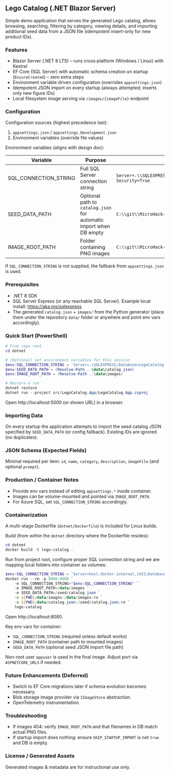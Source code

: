 ## Lego Catalog (.NET Blazor Server)

Simple demo application that serves the generated Lego catalog, allows browsing, searching, filtering by category, viewing details, and importing additional seed data from a JSON file (idempotent insert-only for new product IDs).

### Features
- Blazor Server (.NET 8 LTS) – runs cross‑platform (Windows / Linux) with Kestrel
- EF Core (SQL Server) with automatic schema creation on startup (`EnsureCreated`) – zero extra steps
- Environment variable driven configuration (overrides `appsettings.json`)
- Idempotent JSON import on every startup (always attempted; inserts only new figure IDs)
- Local filesystem image serving via `/images/{imageFile}` endpoint

### Configuration
Configuration sources (highest precedence last):
1. `appsettings.json` / `appsettings.Development.json`
2. Environment variables (override file values)

Environment variables (aligns with design doc):

| Variable | Purpose | Example |
|----------|---------|---------|
| SQL_CONNECTION_STRING | Full SQL Server connection string | `Server=.\\SQLEXPRESS;Database=LegoCatalog;TrustServerCertificate=True;Integrated Security=True` |
| SEED_DATA_PATH | Optional path to `catalog.json` for automatic import when DB empty | `C:\\git\\MicroHack-AppInnovation\\data\\catalog.json` |
| IMAGE_ROOT_PATH | Folder containing PNG images | `C:\\git\\MicroHack-AppInnovation\\data\\images` |

If `SQL_CONNECTION_STRING` is not supplied, the fallback from `appsettings.json` is used.

### Prerequisites
- .NET 8 SDK
- SQL Server Express (or any reachable SQL Server). Example local install: https://aka.ms/sqlexpress
- The generated `catalog.json` + `images/` from the Python generator (place them under the repository `data/` folder or anywhere and point env vars accordingly).

### Quick Start (PowerShell)
```powershell
# From repo root
cd dotnet

# (Optional) set environment variables for this session
$env:SQL_CONNECTION_STRING = 'Server=.\SQLEXPRESS;Database=LegoCatalog;TrustServerCertificate=True;Integrated Security=True'
$env:SEED_DATA_PATH = (Resolve-Path ..\data\catalog.json)
$env:IMAGE_ROOT_PATH = (Resolve-Path ..\data\images)

# Restore & run
dotnet restore
dotnet run --project src/LegoCatalog.App/LegoCatalog.App.csproj
```

Open http://localhost:5000 (or shown URL) in a browser.

### Importing Data
On every startup the application attempts to import the seed catalog JSON specified by `SEED_DATA_PATH` (or config fallback). Existing IDs are ignored (no duplicates).

### JSON Schema (Expected Fields)
Minimal required per item: `id`, `name`, `category`, `description`, `imageFile` (and optional `prompt`).

### Production / Container Notes
- Provide env vars instead of editing `appsettings.*` inside container.
- Images can be volume-mounted and pointed via `IMAGE_ROOT_PATH`.
- For Azure SQL, set `SQL_CONNECTION_STRING` accordingly.

### Containerization
A multi-stage Dockerfile (`dotnet/Dockerfile`) is included for Linux builds.

Build (from within the `dotnet` directory where the Dockerfile resides):
```powershell
cd dotnet
docker build -t lego-catalog .
```

Run from project root, configure proper SQL connection string and we are mapping local folders into container as volumes:
```powershell
$env:SQL_CONNECTION_STRING = 'Server=host.docker.internal,1433;Database=LegoCatalog;User Id=sa;Password=Your_password123;TrustServerCertificate=True'
docker run --rm -p 8080:8080 `
	-e SQL_CONNECTION_STRING="$env:SQL_CONNECTION_STRING" `
	-e IMAGE_ROOT_PATH=/data/images `
	-e SEED_DATA_PATH=/seed/catalog.json `
	-v ${PWD}/data/images:/data/images:ro `
	-v ${PWD}/data/catalog.json:/seed/catalog.json:ro `
	lego-catalog
```

Open http://localhost:8080.

Key env vars for container:
- `SQL_CONNECTION_STRING` (required unless default works)
- `IMAGE_ROOT_PATH` (container path to mounted images)
- `SEED_DATA_PATH` (optional seed JSON import file path)

Non-root user `appuser` is used in the final image. Adjust port via `ASPNETCORE_URLS` if needed.

### Future Enhancements (Deferred)
- Switch to EF Core migrations later if schema evolution becomes necessary.
- Blob storage image provider via `IImageStore` abstraction.
- OpenTelemetry instrumentation.

### Troubleshooting
- If images 404: verify `IMAGE_ROOT_PATH` and that filenames in DB match actual PNG files.
- If startup import does nothing: ensure `SKIP_STARTUP_IMPORT` is not `true` and DB is empty.

### License / Generated Assets
Generated images & metadata are for instructional use only.
